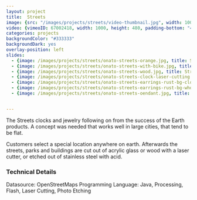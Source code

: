 ```yaml
---
layout: project
title:  Streets
image: {src: "/images/projects/streets/video-thumbnail.jpg", width: 1000, height: 452}
video: {vimeoID: 67002418, width: 1000, height: 480, padding-bottom: "48%"}
categories: projects
backgroundColor: "#333333"
backgroundDark: yes
overlay-position: left
slides:
  - {image: /images/projects/streets/onato-streets-orange.jpg, title: Streets Clock Orange}
  - {image: /images/projects/streets/onato-streets-with-bike.jpg, title: Streets Clock with Bike}
  - {image: /images/projects/streets/onato-streets-wood.jpg, title: Streets Clock Wood}
  - {image: /images/projects/streets/onato-streets-clock-laser-cutting.jpg, title: Streets Clock Laser Cutter}
  - {image: /images/projects/streets/onato-streets-earrings-rust-bg-close.jpg, title: Streets Earrings Rust Closeup}
  - {image: /images/projects/streets/onato-streets-earrings-rust-bg-whole.jpg, title: Streets Earrings Rust}
  - {image: /images/projects/streets/onato-streets-oendant.jpg, title: Streets Pendant}


---
```

The Streets clocks and jewelry following on from the success of the Earth products. A concept was needed that works well in large cities, that tend to be flat. 

Customers select a special location anywhere on earth. Afterwards the streets, parks and buildings are cut out of acrylic glass or wood with a laser cutter, or etched out of stainless steel with acid.

### Technical Details
Datasource: OpenStreetMaps
Programming Language: Java, Processing, Flash, Laser Cutting, Photo Etching
